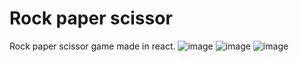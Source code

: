 # Rock paper scissor

Rock paper scissor game made in react.
![image](https://user-images.githubusercontent.com/72303033/138562045-027c7ccd-c984-4da2-9102-2cce9e873a65.png)
![image](https://user-images.githubusercontent.com/72303033/138562050-fc27d574-db51-4fde-a24d-be46d3c4228c.png)
![image](https://user-images.githubusercontent.com/72303033/138562056-bd0e024d-7637-4fb9-8629-8e8b032f413f.png)
